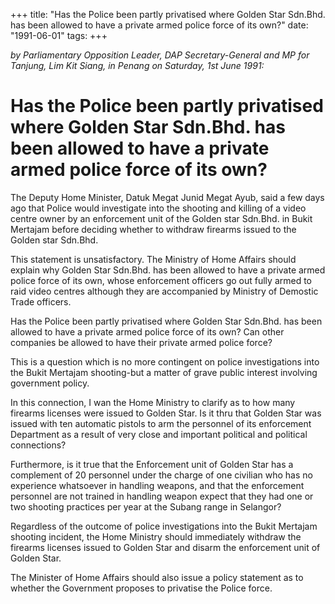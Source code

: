 +++ 
title: "Has the Police been partly privatised where Golden Star Sdn.Bhd. has been allowed to have a private armed police force of its own?"
date: "1991-06-01"
tags:
+++

_by Parliamentary Opposition Leader, DAP Secretary-General and MP for Tanjung, Lim Kit Siang, in Penang on Saturday, 1st June 1991:_

# Has the Police been partly privatised where Golden Star Sdn.Bhd. has been allowed to have a private armed police force of its own?

The Deputy Home Minister, Datuk Megat Junid Megat Ayub, said a few days ago that Police would investigate into the shooting and killing of a video centre owner by an enforcement unit of the Golden star Sdn.Bhd. in Bukit Mertajam before deciding whether to withdraw firearms issued to the Golden star Sdn.Bhd.</u>

This statement is unsatisfactory. The Ministry of Home Affairs should explain why Golden Star Sdn.Bhd. has been allowed to have a private armed police force of its own, whose enforcement officers go out fully armed to raid video centres although they are accompanied by Ministry of Demostic Trade officers.

Has the Police been partly privatised where Golden Star Sdn.Bhd. has been allowed to have a private armed police force of its own? Can other companies be allowed to have their private armed police force?

This is a question which is no more contingent on police investigations into the Bukit Mertajam shooting-but a matter of grave public interest involving government policy.

In this connection, I wan the Home Ministry to clarify as to how many firearms licenses were issued to Golden Star. Is it thru that Golden Star was issued with ten automatic pistols to arm the personnel of its enforcement Department as a result of very close and important political and political connections?

Furthermore, is it true that the Enforcement unit of Golden Star has a complement of 20 personnel under the charge of one civilian who has no experience whatsoever in handling weapons, and that the enforcement personnel are not trained in handling weapon expect that they had one or two shooting practices per year at the Subang range in Selangor?


Regardless of the outcome of police investigations into the Bukit Mertajam shooting incident, the Home Ministry should immediately withdraw the firearms licenses issued to Golden Star and disarm the enforcement unit of Golden Star.

The Minister of Home Affairs should also issue a policy statement as to whether the Government proposes to privatise the Police force.
 
